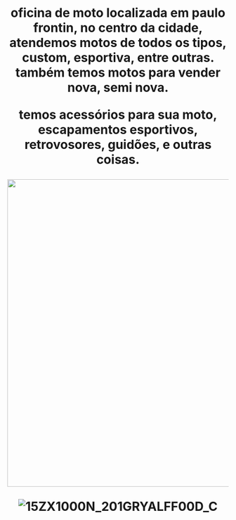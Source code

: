 <!DOCTYPE html>
<html lang="pt-br">
<head>
<meta charset="utf-8">
<title>motocyle workschop</title>
<link rel = "stylesheet" href = "style.css">
</head>
<body>
<h1 style="text-align: center; bacrground: #cccccc">
<p>oficina de moto localizada em paulo frontin, no centro da cidade,
<b>atendemos motos de todos os tipos, custom, esportiva, entre outras.<b/>
também temos motos para vender nova, semi nova.<p/>
<p>temos acessórios para sua moto, escapamentos esportivos, retrovosores, guidões, e outras coisas.<P/>
<body>
<img src="https://desblogada.files.wordpress.com/2021/05/kaka-cordovil-java-developer-2.gif" width="700px" />

![15ZX1000N_201GRYALFF00D_C](https://user-images.githubusercontent.com/113352623/199001002-80ab527f-8bee-458b-92e9-c56108c263fe.jpg)
</html>
